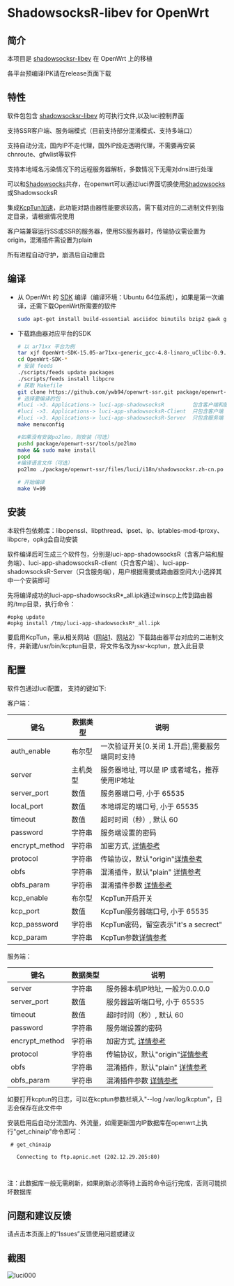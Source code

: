 ShadowsocksR-libev for OpenWrt
===


简介
---

 本项目是 [shadowsocksr-libev][1] 在 OpenWrt 上的移植  
 
 各平台预编译IPK请在release页面下载

特性
---

软件包包含 [shadowsocksr-libev][1] 的可执行文件,以及luci控制界面  

支持SSR客户端、服务端模式（目前支持部分混淆模式、支持多端口）

支持自动分流，国内IP不走代理，国外IP段走透明代理，不需要再安装chnroute、gfwlist等软件

支持本地域名污染情况下的远程服务器解析，多数情况下无需对dns进行处理

可以和[Shadowsocks][5]共存，在openwrt可以通过luci界面切换使用[Shadowsocks][6]或ShadowsocksR

集成[KcpTun加速][4]，此功能对路由器性能要求较高，需下载对应的二进制文件到指定目录，请根据情况使用

客户端兼容运行SS或SSR的服务器，使用SS服务器时，传输协议需设置为origin，混淆插件需设置为plain

所有进程自动守护，崩溃后自动重启


编译
---

 - 从 OpenWrt 的 [SDK][S] 编译（编译环境：Ubuntu 64位系统），如果是第一次编译，还需下载OpenWrt所需要的软件
   ```bash
   sudo apt-get install build-essential asciidoc binutils bzip2 gawk gettext  git libncurses5-dev libz-dev patch unzip zlib1g-dev  subversion git ccache
   ```
 
 - 下载路由器对应平台的SDK

   ```bash
   # 以 ar71xx 平台为例
   tar xjf OpenWrt-SDK-15.05-ar71xx-generic_gcc-4.8-linaro_uClibc-0.9.33.2.Linux-x86_64.tar.bz2
   cd OpenWrt-SDK-*
   # 安装 feeds
   ./scripts/feeds update packages
   ./scripts/feeds install libpcre
   # 获取 Makefile
   git clone https://github.com/ywb94/openwrt-ssr.git package/openwrt-ssr
   # 选择要编译的包 
   #luci ->3. Applications-> luci-app-shadowsocksR         包含客户端和服务端
   #luci ->3. Applications-> luci-app-shadowsocksR-Client  只包含客户端
   #luci ->3. Applications-> luci-app-shadowsocksR-Server  只包含服务端
   make menuconfig
   
   #如果没有安装po2lmo，则安装（可选）
   pushd package/openwrt-ssr/tools/po2lmo
   make && sudo make install
   popd
   #编译语言文件（可选）
   po2lmo ./package/openwrt-ssr/files/luci/i18n/shadowsocksr.zh-cn.po ./package/openwrt-ssr/files/luci/i18n/shadowsocksr.zh-cn.lmo
   
   # 开始编译
   make V=99
   ```
   
安装
--- 
本软件包依赖库：libopenssl、libpthread、ipset、ip、iptables-mod-tproxy、libpcre，opkg会自动安装

软件编译后可生成三个软件包，分别是luci-app-shadowsocksR（含客户端和服务端）、luci-app-shadowsocksR-client（只含客户端）、luci-app-shadowsocksR-Server（只含服务端），用户根据需要或路由器空间大小选择其中一个安装即可

先将编译成功的luci-app-shadowsocksR*_all.ipk通过winscp上传到路由器的/tmp目录，执行命令：

   ```
   #opkg update
   #opkg install /tmp/luci-app-shadowsocksR*_all.ipk 
   ```
要启用KcpTun，需从相关网站（[网站1][4]、[网站2][7]）下载路由器平台对应的二进制文件，并新建/usr/bin/kcptun目录，将文件名改为ssr-kcptun，放入此目录

配置
---

   软件包通过luci配置， 支持的键如下:  
   
   客户端：

   键名           | 数据类型   | 说明
   ---------------|------------|-----------------------------------------------
   auth_enable    | 布尔型     | 一次验证开关[0.关闭 1.开启],需要服务端同时支持
   server         | 主机类型   | 服务器地址, 可以是 IP 或者域名，推荐使用IP地址
   server_port    | 数值       | 服务器端口号, 小于 65535   
   local_port     | 数值       | 本地绑定的端口号, 小于 65535
   timeout        | 数值       | 超时时间（秒）, 默认 60   
   password       | 字符串     | 服务端设置的密码
   encrypt_method | 字符串     | 加密方式, [详情参考][2]
   protocol       | 字符串     | 传输协议，默认"origin"[详情参考][3]
   obfs           | 字符串     | 混淆插件，默认"plain" [详情参考][3]
   obfs_param     | 字符串     | 混淆插件参数 [详情参考][3]
   kcp_enable     | 布尔型     | KcpTun开启开关
   kcp_port       | 数值       | KcpTun服务器端口号, 小于 65535
   kcp_password   | 字符串     | KcpTun密码，留空表示"it's a secrect"
   kcp_param      | 字符串     | KcpTun参数[详情参考][4]
   
   服务端：

   键名           | 数据类型   | 说明
   ---------------|------------|-----------------------------------------------
   server         | 字符串     | 服务器本机IP地址, 一般为0.0.0.0
   server_port    | 数值       | 服务器监听端口号, 小于 65535
   timeout        | 数值       | 超时时间（秒）, 默认 60
   password       | 字符串     | 服务端设置的密码
   encrypt_method | 字符串     | 加密方式, [详情参考][2]
   protocol       | 字符串     | 传输协议，默认"origin"[详情参考][3]
   obfs           | 字符串     | 混淆插件，默认"plain" [详情参考][3]
   obfs_param     | 字符串     | 混淆插件参数 [详情参考][3]
   
   如要打开kcptun的日志，可以在kcptun参数栏填入"--log /var/log/kcptun"，日志会保存在此文件中
   
   安装启用后自动分流国内、外流量，如需更新国内IP数据库在openwrt上执行"get_chinaip"命令即可：
   ```
    # get_chinaip  
                                                                                                           
      Connecting to ftp.apnic.net (202.12.29.205:80)                                                                                      

         
   ```
   注：此数据库一般无需刷新，如果刷新必须等待上面的命令运行完成，否则可能损坏数据库

问题和建议反馈
---
请点击本页面上的“Issues”反馈使用问题或建议

截图  
---

![luci000](http://iytc.net/img/ssr4.jpg)


  [1]: https://github.com/breakwa11/shadowsocks-libev
  [2]: https://github.com/shadowsocks/luci-app-shadowsocks/wiki/Encrypt-method
  [3]: https://github.com/breakwa11/shadowsocks-rss/wiki/config.json
  [4]: https://github.com/xtaci/kcptun
  [5]: https://github.com/shadowsocks/openwrt-shadowsocks
  [6]: https://github.com/shadowsocks/luci-app-shadowsocks  
  [7]: https://github.com/bettermanbao/openwrt-kcptun/releases 
  [S]: https://wiki.openwrt.org/doc/howto/obtain.firmware.sdk
